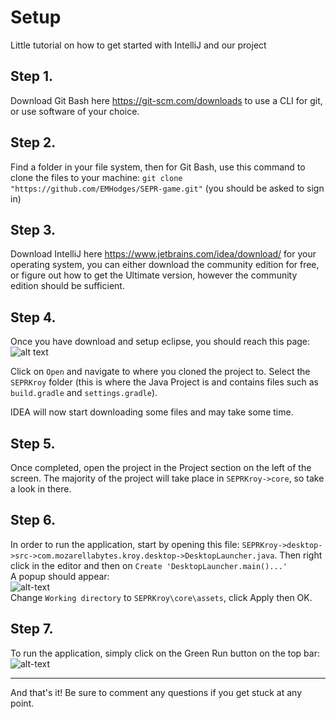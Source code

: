 # Setup

Little tutorial on how to get started with IntelliJ and our project

## Step 1.
Download Git Bash here https://git-scm.com/downloads to use a CLI for git, 
or use software of your choice.

## Step 2.
Find a folder in your file system, then for Git Bash, use this command to clone the files to your machine:
`git clone "https://github.com/EMHodges/SEPR-game.git"` (you should be asked to sign in)

## Step 3.
Download IntelliJ here https://www.jetbrains.com/idea/download/ for your operating system, 
you can either download the community edition for free, or figure out how to get the Ultimate version,
however the community edition should be sufficient.

## Step 4.
Once you have download and setup eclipse, you should reach this page:  
![alt text](https://i.imgur.com/SCIFYuC.png "IntelliJ")  

Click on `Open` and navigate to where you cloned the project to. Select the `SEPRKroy`
folder (this is where the Java Project is and contains files such as `build.gradle` and 
`settings.gradle`).  
  
IDEA will now start downloading some files and may take some time.

## Step 5.
Once completed, open the project in the Project section on the left of the
screen. The majority of the project will take place in `SEPRKroy->core`, so take a look
in there.

## Step 6.
In order to run the application, start by opening this file:
`SEPRKroy->desktop->src->com.mozarellabytes.kroy.desktop->DesktopLauncher.java`.
Then right click in the editor and then on `Create 'DesktopLauncher.main()...'`  
A popup should appear:  
![alt-text](https://i.imgur.com/KiziFdr.png "Popup")  
Change `Working directory` to `SEPRKroy\core\assets`, click Apply then OK.

## Step 7.
To run the application, simply click on the Green Run button on the top bar:  
![alt-text](https://i.imgur.com/L8XJJmT.png "Run")

---

And that's it! Be sure to comment any questions if you get stuck at any point.
